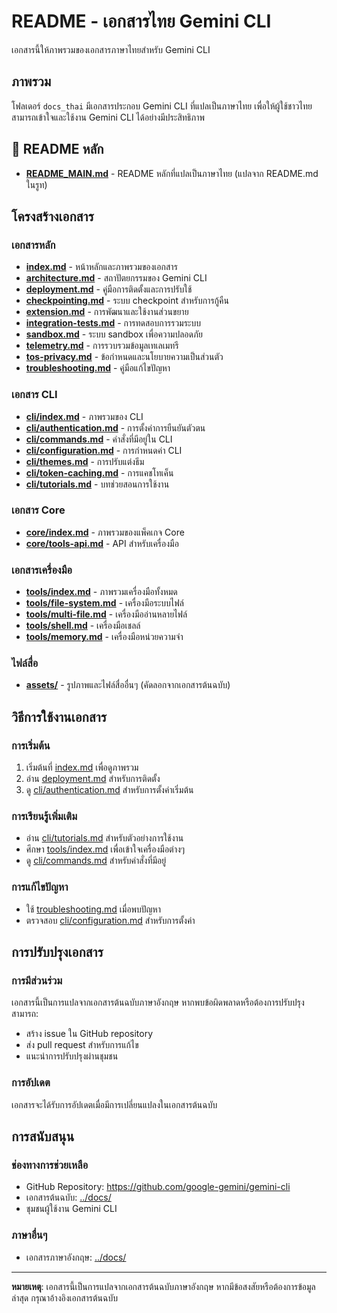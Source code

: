 # README - เอกสารไทย Gemini CLI

เอกสารนี้ให้ภาพรวมของเอกสารภาษาไทยสำหรับ Gemini CLI

## ภาพรวม

โฟลเดอร์ `docs_thai` มีเอกสารประกอบ Gemini CLI ที่แปลเป็นภาษาไทย เพื่อให้ผู้ใช้ชาวไทยสามารถเข้าใจและใช้งาน Gemini CLI ได้อย่างมีประสิทธิภาพ

## 📖 README หลัก
- **[README_MAIN.md](./README_MAIN.md)** - README หลักที่แปลเป็นภาษาไทย (แปลจาก README.md ในรูท)

## โครงสร้างเอกสาร

### เอกสารหลัก
- **[index.md](./index.md)** - หน้าหลักและภาพรวมของเอกสาร
- **[architecture.md](./architecture.md)** - สถาปัตยกรรมของ Gemini CLI
- **[deployment.md](./deployment.md)** - คู่มือการติดตั้งและการปรับใช้
- **[checkpointing.md](./checkpointing.md)** - ระบบ checkpoint สำหรับการกู้คืน
- **[extension.md](./extension.md)** - การพัฒนาและใช้งานส่วนขยาย
- **[integration-tests.md](./integration-tests.md)** - การทดสอบการรวมระบบ
- **[sandbox.md](./sandbox.md)** - ระบบ sandbox เพื่อความปลอดภัย
- **[telemetry.md](./telemetry.md)** - การรวบรวมข้อมูลเทเลเมทรี
- **[tos-privacy.md](./tos-privacy.md)** - ข้อกำหนดและนโยบายความเป็นส่วนตัว
- **[troubleshooting.md](./troubleshooting.md)** - คู่มือแก้ไขปัญหา

### เอกสาร CLI
- **[cli/index.md](./cli/index.md)** - ภาพรวมของ CLI
- **[cli/authentication.md](./cli/authentication.md)** - การตั้งค่าการยืนยันตัวตน
- **[cli/commands.md](./cli/commands.md)** - คำสั่งที่มีอยู่ใน CLI
- **[cli/configuration.md](./cli/configuration.md)** - การกำหนดค่า CLI
- **[cli/themes.md](./cli/themes.md)** - การปรับแต่งธีม
- **[cli/token-caching.md](./cli/token-caching.md)** - การแคชโทเค็น
- **[cli/tutorials.md](./cli/tutorials.md)** - บทช่วยสอนการใช้งาน

### เอกสาร Core
- **[core/index.md](./core/index.md)** - ภาพรวมของแพ็คเกจ Core
- **[core/tools-api.md](./core/tools-api.md)** - API สำหรับเครื่องมือ

### เอกสารเครื่องมือ
- **[tools/index.md](./tools/index.md)** - ภาพรวมเครื่องมือทั้งหมด
- **[tools/file-system.md](./tools/file-system.md)** - เครื่องมือระบบไฟล์
- **[tools/multi-file.md](./tools/multi-file.md)** - เครื่องมืออ่านหลายไฟล์
- **[tools/shell.md](./tools/shell.md)** - เครื่องมือเชลล์
- **[tools/memory.md](./tools/memory.md)** - เครื่องมือหน่วยความจำ

### ไฟล์สื่อ
- **[assets/](./assets/)** - รูปภาพและไฟล์สื่ออื่นๆ (คัดลอกจากเอกสารต้นฉบับ)

## วิธีการใช้งานเอกสาร

### การเริ่มต้น
1. เริ่มต้นที่ [index.md](./index.md) เพื่อดูภาพรวม
2. อ่าน [deployment.md](./deployment.md) สำหรับการติดตั้ง
3. ดู [cli/authentication.md](./cli/authentication.md) สำหรับการตั้งค่าเริ่มต้น

### การเรียนรู้เพิ่มเติม
- อ่าน [cli/tutorials.md](./cli/tutorials.md) สำหรับตัวอย่างการใช้งาน
- ศึกษา [tools/index.md](./tools/index.md) เพื่อเข้าใจเครื่องมือต่างๆ
- ดู [cli/commands.md](./cli/commands.md) สำหรับคำสั่งที่มีอยู่

### การแก้ไขปัญหา
- ใช้ [troubleshooting.md](./troubleshooting.md) เมื่อพบปัญหา
- ตรวจสอบ [cli/configuration.md](./cli/configuration.md) สำหรับการตั้งค่า

## การปรับปรุงเอกสาร

### การมีส่วนร่วม
เอกสารนี้เป็นการแปลจากเอกสารต้นฉบับภาษาอังกฤษ หากพบข้อผิดพลาดหรือต้องการปรับปรุง สามารถ:
- สร้าง issue ใน GitHub repository
- ส่ง pull request สำหรับการแก้ไข
- แนะนำการปรับปรุงผ่านชุมชน

### การอัปเดต
เอกสารจะได้รับการอัปเดตเมื่อมีการเปลี่ยนแปลงในเอกสารต้นฉบับ

## การสนับสนุน

### ช่องทางการช่วยเหลือ
- GitHub Repository: https://github.com/google-gemini/gemini-cli
- เอกสารต้นฉบับ: [../docs/](../docs/)
- ชุมชนผู้ใช้งาน Gemini CLI

### ภาษาอื่นๆ
- เอกสารภาษาอังกฤษ: [../docs/](../docs/)

---

**หมายเหตุ**: เอกสารนี้เป็นการแปลจากเอกสารต้นฉบับภาษาอังกฤษ หากมีข้อสงสัยหรือต้องการข้อมูลล่าสุด กรุณาอ้างอิงเอกสารต้นฉบับ
